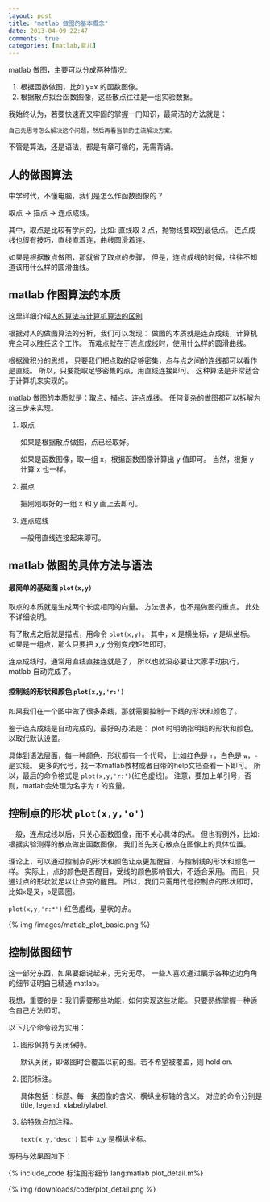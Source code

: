 ```yaml
---
layout: post
title: "matlab 做图的基本概念"
date: 2013-04-09 22:47
comments: true
categories: [matlab,育儿]
---
```


matlab 做图，主要可以分成两种情况:

1. 根据函数做图，比如 y=x 的函数图像。
2. 根据散点拟合函数图像，这些散点往往是一组实验数据。

我始终认为，若要快速而又牢固的掌握一门知识，最简洁的方法就是：

    自己先思考怎么解决这个问题，然后再看当前的主流解决方案。

不管是算法，还是语法，都是有章可循的，无需背诵。

<!--more-->

人的做图算法
------------

中学时代，不懂电脑，我们是怎么作函数图像的？

取点 -> 描点 -> 连点成线。

其中，取点是比较有学问的，比如:
直线取 2 点，抛物线要取到最低点。
连点成线也很有技巧，直线直着连，曲线圆滑着连。

如果是根据散点做图，那就省了取点的步骤，
但是，连点成线的时候，往往不知道该用什么样的圆滑曲线。

matlab 作图算法的本质
---------------------

这里详细介绍[人的算法与计算机算法的区别](http://jackonyang.github.io/blog/2013/04/09/algrithm_basic/)

根据对人的做图算法的分析，我们可以发现：
做图的本质就是连点成线，计算机完全可以胜任这个工作。
而难点就在于连点成线时，使用什么样的圆滑曲线。

根据微积分的思想，
只要我们把点取的足够密集，点与点之间的连线都可以看作是直线。
所以，只要能取足够密集的点，用直线连接即可。
这种算法是非常适合于计算机来实现的。

matlab 做图的本质就是：取点、描点、连点成线。
任何复杂的做图都可以拆解为这三步来实现。

1. 取点

    如果是根据散点做图，点已经取好。

    如果是函数图像，取一组 x，根据函数图像计算出 y 值即可。
    当然，根据 y 计算 x 也一样。

2. 描点

    把刚刚取好的一组 x 和 y 画上去即可。

3. 连点成线

    一般用直线连接起来即可。

matlab 做图的具体方法与语法
---------------------------

#### 最简单的基础图 `plot(x,y)`

取点的本质就是生成两个长度相同的向量。
方法很多，也不是做图的重点。
此处不详细说明。

有了散点之后就是描点，用命令 `plot(x,y)`。
其中，x 是横坐标，y 是纵坐标。
如果是一组点，那么只要把 x,y 分别变成矩阵即可。

连点成线时，通常用直线直接连就是了，
所以也就没必要让大家手动执行，matlab 自动完成了。

#### 控制线的形状和颜色 `plot(x,y,'r:')`

如果我们在一个图中做了很多条线，那就需要控制一下线的形状和颜色了。

鉴于连点成线是自动完成的，最好的办法是：
plot 时明确指明线的形状和颜色，以取代默认设置。

具体到语法层面，每一种颜色、形状都有一个代号，
比如红色是 `r`，白色是 `w`，`-`是实线。
更多的代号，找一本matlab教材或者自带的help文档查看一下即可。
所以，最后的命令格式是 `plot(x,y,'r:')`(红色虚线)。
注意，要加上单引号，否则，matlab会处理为名字为 r 的变量。

控制点的形状 `plot(x,y,'o')`
--------------------------

一般，连点成线以后，只关心函数图像，而不关心具体的点。
但也有例外，比如: 根据实验测得的散点做出函数图像，
我们首先关心散点在图像上的具体位置。

理论上，可以通过控制点的形状和颜色让点更加醒目，与控制线的形状和颜色一样。
实际上，点的颜色是否醒目，受线的颜色影响很大，不适合采用。
而且，只通过点的形状就足以让点变的醒目。
所以，我们只需用代号控制点的形状即可，比如`x`是叉，`o`是圆圈。

`plot(x,y,'r:*')` 红色虚线，星状的点。

{% img /images/matlab_plot_basic.png %}

控制做图细节
------------

这一部分东西，如果要细说起来，无穷无尽。
一些人喜欢通过展示各种边边角角的细节证明自己精通 matlab。

我想，重要的是：我们需要那些功能，如何实现这些功能。
只要熟练掌握一种适合自己方法即可。

以下几个命令较为实用：

1. 图形保持与关闭保持。

    默认关闭，即做图时会覆盖以前的图。若不希望被覆盖，则 hold on.

2. 图形标注。

    具体包括：标题、每一条图像的含义、横纵坐标轴的含义。
    对应的命令分别是 title, legend, xlabel/ylabel.

3. 给特殊点加注释。

   `text(x,y,'desc')` 其中 x,y 是横纵坐标。

源码与效果图如下：

{% include_code 标注图形细节 lang:matlab plot_detail.m%}

{% img /downloads/code/plot_detail.png %}
